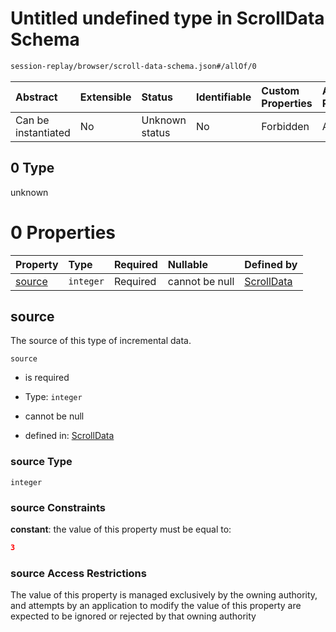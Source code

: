 # Untitled undefined type in ScrollData Schema

```txt
session-replay/browser/scroll-data-schema.json#/allOf/0
```



| Abstract            | Extensible | Status         | Identifiable | Custom Properties | Additional Properties | Access Restrictions | Defined In                                                                                                |
| :------------------ | :--------- | :------------- | :----------- | :---------------- | :-------------------- | :------------------ | :-------------------------------------------------------------------------------------------------------- |
| Can be instantiated | No         | Unknown status | No           | Forbidden         | Allowed               | none                | [scroll-data-schema.json\*](../out/session-replay/browser/scroll-data-schema.json "open original schema") |

## 0 Type

unknown

# 0 Properties

| Property          | Type      | Required | Nullable       | Defined by                                                                                                                                |
| :---------------- | :-------- | :------- | :------------- | :---------------------------------------------------------------------------------------------------------------------------------------- |
| [source](#source) | `integer` | Required | cannot be null | [ScrollData](scroll-data-schema-allof-0-properties-source.md "session-replay/browser/scroll-data-schema.json#/allOf/0/properties/source") |

## source

The source of this type of incremental data.

`source`

* is required

* Type: `integer`

* cannot be null

* defined in: [ScrollData](scroll-data-schema-allof-0-properties-source.md "session-replay/browser/scroll-data-schema.json#/allOf/0/properties/source")

### source Type

`integer`

### source Constraints

**constant**: the value of this property must be equal to:

```json
3
```

### source Access Restrictions

The value of this property is managed exclusively by the owning authority, and attempts by an application to modify the value of this property are expected to be ignored or rejected by that owning authority
